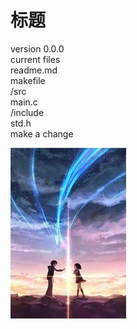 # 标题


version 0.0.0  
current files   
readme.md  
makefile  
/src  
   main.c  
/include  
   std.h  
make a change

![alt text](https://github.com/youmblack/test/blob/master/FileFold/download.jpg)
